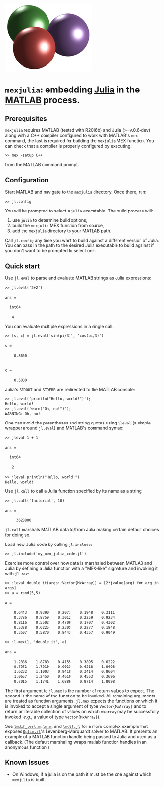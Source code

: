 ![mexjulia.icon](doc/logo.png)

# `mexjulia`: embedding [Julia](http://julialang.org/) in the [MATLAB](http://www.mathworks.com/products/matlab/) process.

## Prerequisites

`mexjulia` requires MATLAB (tested with R2016b) and Julia (>=v.0.6-dev) along with a C++ compiler configured to work with MATLAB's `mex` command, the last is required for building the `mexjulia` MEX function. You can check that a compiler is properly configured by executing:

```
>> mex -setup C++
```

from the MATLAB command prompt.

## Configuration

Start MATLAB and navigate to the `mexjulia` directory. Once there, run:

```
>> jl.config
```

You will be prompted to select a `julia` executable. The build process will:
 1. use `julia` to determine build options,
 1. build the `mexjulia` MEX function from source,
 1. add the `mexjulia` directory to your MATLAB path.

Call `jl.config` any time you want to build against a different version of Julia. You can
pass in the path to the desired Julia executable to build against if you don't want
to be prompted to select one.

## Quick start

Use `jl.eval` to parse and evaluate MATLAB strings as Julia expressions:

```
>> jl.eval('2+2')

ans =

  int64

   4
```

You can evaluate multiple expressions in a single call:

```
>> [s, c] = jl.eval('sin(pi/3)', 'cos(pi/3)')

s =

    0.8660


c =

    0.5000
```

Julia's `STDOUT` and `STDERR` are redirected to the MATLAB console:

```
>> jl.eval('println("Hello, world!")');
Hello, world!
>> jl.eval('warn("Oh, no!")');
WARNING: Oh, no!
```

One can avoid the parentheses and string quotes using `jleval` (a simple wrapper around
`jl.eval`) and MATLAB's command syntax:

```
>> jleval 1 + 1

ans =

  int64

   2

>> jleval println("Hello, world!")
Hello, world!
```

Use `jl.call` to call a Julia function specified by its name as a string:

```
>> jl.call('factorial', 10)

ans =

     3628800
```

`jl.call` marshals MATLAB data to/from Julia making certain default choices for doing so.

Load new Julia code by calling `jl.include`:

```
>> jl.include('my_own_julia_code.jl')
```

Exercise more control over how data is marshaled between MATLAB and Julia by defining
a Julia function with a "MEX-like" signature and invoking it with `jl.mex`:

```
>> jleval double_it(args::Vector{MxArray}) = [2*jvalue(arg) for arg in args]
>> a = rand(5,5)

a =

    0.6443    0.9390    0.2077    0.1948    0.3111
    0.3786    0.8759    0.3012    0.2259    0.9234
    0.8116    0.5502    0.4709    0.1707    0.4302
    0.5328    0.6225    0.2305    0.2277    0.1848
    0.3507    0.5870    0.8443    0.4357    0.9049

>> jl.mex(1, 'double_it', a)

ans =

    1.2886    1.8780    0.4155    0.3895    0.6222
    0.7572    1.7519    0.6025    0.4518    1.8468
    1.6232    1.1003    0.9418    0.3414    0.8604
    1.0657    1.2450    0.4610    0.4553    0.3696
    0.7015    1.1741    1.6886    0.8714    1.8098
```

The first argument to `jl.mex` is the number of return values to expect. The second is the name of the function to be invoked. All remaining arguments are treated as function arguments. `jl.mex` expects the functions on which it is invoked to accept a single argument of type `Vector{MxArray}` and to return an iterable collection of values on which `mxarray` may be successfully invoked (_e.g._, a value of type `Vector{MxArray}`).

See [`lmdif_test.m`](examples/lmdif_test.m), [`lm.m`](examples/lmdif.m), and [`lmdif.jl`](examples/lmdif.jl) for a more complex example that exposes [`Optim.jl`](https://github.com/JuliaOpt/Optim.jl)'s Levenberg-Marquardt solver to MATLAB. It presents an example of a MATLAB function handle being passed to Julia and used as a
callback. (The default marshaling wraps matlab function handles in an anonymous function.)

## Known Issues

 - On Windows, if a julia is on the path it must be the one against which `mexjulia` is built.
